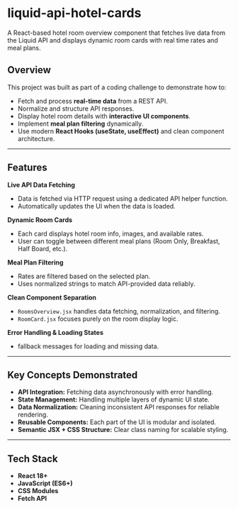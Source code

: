 # liquid-api-hotel-cards
A React-based hotel room overview component that fetches live data from the Liquid API and displays dynamic room cards with real time rates and meal plans.

##  Overview

This project was built as part of a coding challenge to demonstrate how to:
- Fetch and process **real-time data** from a REST API.
- Normalize and structure API responses.
- Display hotel room details with **interactive UI components**.
- Implement **meal plan filtering** dynamically.
- Use modern **React Hooks (useState, useEffect)** and clean component architecture.

---

##  Features

 **Live API Data Fetching**
- Data is fetched via HTTP request using a dedicated API helper function.
- Automatically updates the UI when the data is loaded.

 **Dynamic Room Cards**
- Each card displays hotel room info, images, and available rates.
- User can toggle between different meal plans (Room Only, Breakfast, Half Board, etc.).

 **Meal Plan Filtering**
- Rates are filtered based on the selected plan.
- Uses normalized strings to match API-provided data reliably.

 **Clean Component Separation**
- `RoomsOverview.jsx` handles data fetching, normalization, and filtering.
- `RoomCard.jsx` focuses purely on the room display logic.

 **Error Handling & Loading States**
- fallback messages for loading and missing data.

---

##  Key Concepts Demonstrated

- **API Integration:** Fetching data asynchronously with error handling.
- **State Management:** Handling multiple layers of dynamic UI state.
- **Data Normalization:** Cleaning inconsistent API responses for reliable rendering.
- **Reusable Components:** Each part of the UI is modular and isolated.
- **Semantic JSX + CSS Structure:** Clear class naming for scalable styling.

---

##  Tech Stack

- **React 18+**
- **JavaScript (ES6+)**
- **CSS Modules**
- **Fetch API**

